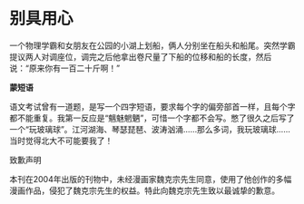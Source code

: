 # 别具用心

一个物理学霸和女朋友在公园的小湖上划船，俩人分别坐在船头和船尾。突然学霸提议两人对调座位，调完之后他拿出卷尺量了下船的位移和船的长度，然后说：“原来你有一百二十斤啊！” 

**蒙短语**

语文考试曾有一道题，是写一个四字短语，要求每个字的偏旁部首一样，且每个字都不能重复。我第一反应是“魑魅魍魉”，可惜一个字都不会写。憋了很久之后写了一个“玩玻璃球”。江河湖海、琴瑟琵琶、波涛汹涌……那么多词，我玩玻璃球……当时觉得北大不可能要我了！ 

致歉声明 

本刊在2004年出版的刊物中，未经漫画家魏克宗先生同意，使用了他创作的多幅漫画作品，侵犯了魏克宗先生的权益。特此向魏克宗先生致以最诚挚的歉意。